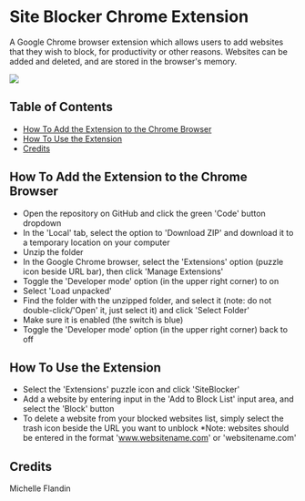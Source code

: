 # Site Blocker Chrome Extension


A Google Chrome browser extension which allows users to add websites that they wish to block, for productivity or other reasons. Websites can be added and deleted, and are stored in the browser's memory.


<a href="https://youtu.be/i5OJ-5s9mCA?si=_8uqQP9L8F4LMKB0" target="_blank"><img src="https://img.shields.io/badge/YouTube-Demo-red?style=for-the-badge&logo=youtube"></a>


## Table of Contents 
- [How To Add the Extension to the Chrome Browser](#how-to-add)
- [How To Use the Extension](#how-to-use)
- [Credits](#credits)


## How To Add the Extension to the Chrome Browser<a name="how-to-add"></a>
- Open the repository on GitHub and click the green 'Code' button dropdown
- In the 'Local' tab, select the option to 'Download ZIP' and download it to a temporary location on your computer
- Unzip the folder
- In the Google Chrome browser, select the 'Extensions' option (puzzle icon beside URL bar), then click 'Manage Extensions'
- Toggle the 'Developer mode' option (in the upper right corner) to on
- Select 'Load unpacked'
- Find the folder with the unzipped folder, and select it (note: do not double-click/'Open' it, just select it) and click 'Select Folder'
- Make sure it is enabled (the switch is blue)
- Toggle the 'Developer mode' option (in the upper right corner) back to off


## How To Use the Extension<a name="how-to-use"></a>
- Select the 'Extensions' puzzle icon and click 'SiteBlocker'
- Add a website by entering input in the 'Add to Block List' input area, and select the 'Block' button
- To delete a website from your blocked websites list, simply select the trash icon beside the URL you want to unblock
*Note: websites should be entered in the format 'www.websitename.com' or 'websitename.com'


## Credits<a name="credits"></a>
Michelle Flandin

